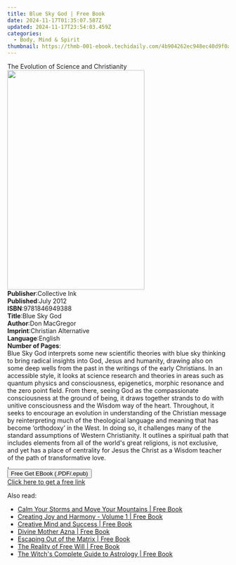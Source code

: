 ```yaml
---
title: Blue Sky God | Free Book
date: 2024-11-17T01:35:07.587Z
updated: 2024-11-17T23:54:03.459Z
categories:
  - Body, Mind & Spirit
thumbnail: https://thmb-001-ebook.techidaily.com/4b904262ec948ec40d9f0ab196f7baeafaf23b96777338aac4744963ba249dc3.jpg
---
```

<main id="book-container">
  <div class="flex flex-col">
    <div class="book-brief flex-1 py-6 px-4 sm:p-6 md:py-10 md:px-8">
      <!-- brief-->
      <div class="book-brief-main">
        The Evolution of Science and Christianity
      </div>
    </div>
    <div
      class="book-meta-info flex-1 grid gap-4 col-start-1 col-end-3 row-start-1 sm:mb-6 sm:grid-cols-4 lg:gap-6 lg:col-start-2 lg:row-end-6 lg:row-span-6 lg:mb-0"
    >
      <div
        class="book-meta-info-left place-content-center mt-4 p-4 text-sm leading-6 col-start-2 col-span-2 dark:text-slate-400"
      >
        <img
          class="w-full h-500 object-cover rounded-lg sm:h-255 sm:col-span-2 lg:col-span-full"
          src="https://img-001-ebook.techidaily.com/73bba1b232b84558f66a9ce898b98b9e75ab743567b4580a77a7d39872db44d9.jpg"
          alt=""
          width="312"
          height="500"
        />
      </div>
      <div
        class="book-meta-info-right mt-2 col-start-1 row-start-2 col-span-3 self-center"
      >
        <!-- meta data  -->
        <div class="flex flex-col px-4 md:px-8">
          <div class="flex-1">
            <strong>Publisher</strong>:<span class="px-2">Collective Ink</span>
          </div>
          <div class="flex-1">
            <strong>Published</strong>:<span class="px-2">July 2012</span>
          </div>
          <div class="flex-1">
            <strong>ISBN</strong>:<span class="px-2">9781846949388</span>
          </div>
          <div class="flex-1">
            <strong>Title</strong>:<span class="px-2">Blue Sky God</span>
          </div>
          <div class="flex-1">
            <strong>Author</strong>:<span class="px-2">Don MacGregor</span>
          </div>
          <div class="flex-1">
            <strong>Imprint</strong>:<span class="px-2"
              >Christian Alternative</span
            >
          </div>
          <div class="flex-1">
            <strong>Language</strong>:<span class="px-2">English</span>
          </div>
          <div class="flex-1">
            <strong>Number of Pages</strong>:<span class="px-2"></span>
          </div>
        </div>
      </div>
    </div>
    <div class="book-description flex-1 py-6 px-4 sm:p-6 md:py-10 md:px-8">
      <div class="book-description-main">
        <div accordion-content="" id="description">
          Blue Sky God interprets some new scientific theories with blue sky
          thinking to bring radical insights into God, Jesus and humanity,
          drawing also on some deep wells from the past in the writings of the
          early Christians. In an accessible style, it looks at science research
          and theories in areas such as quantum physics and consciousness,
          epigenetics, morphic resonance and the zero point field. From there,
          seeing God as the compassionate consciousness at the ground of being,
          it draws together strands to do with unitive consciousness and the
          Wisdom way of the heart. Throughout, it seeks to encourage an
          evolution in understanding of the Christian message by reinterpreting
          much of the theological language and meaning that has become
          ‘orthodoxy’ in the West. In doing so, it challenges many of the
          standard assumptions of Western Christianity. It outlines a spiritual
          path that includes elements from all of the world's great religions,
          is not exclusive, and yet has a place of centrality for Jesus the
          Christ as a Wisdom teacher of the path of transformative love.<br />,
          <br />
        </div>
      </div>
    </div>
    <div class="book-excerpts flex-1 py-6 px-4 sm:p-6 md:py-10 md:px-8"></div>
    <div
      class="book-about-author flex-1 py-6 px-4 sm:p-6 md:py-10 md:px-8"
    ></div>
    <div class="book-free-get flex-1 py-6 px-4 sm:p-6 md:py-10 md:px-8">
      <button
        id="btn-free-get"
        class="bg-blue-500 hover:bg-blue-700 text-white font-bold py-2 px-4 rounded"
      >
        Free Get EBook (.PDF/.epub)
      </button>
      <div id="countdown-display" class="px-2 text-lg mt-2"></div>
      <a
        id="free-link"
        class="hidden bg-blue-500 hover:bg-blue-700 text-white font-bold py-2 px-4 rounded"
        href="https://www.ebooks.com/en-us/book/997563/blue-sky-god/don-macgregor/"
        target="_blank"
        >Click here to get a free link</a
      >
    </div>
    <script>
      let countdownTime = 0;
      let countdownInterval = null;
      document
        .getElementById('btn-free-get')
        .addEventListener('click', startCountdown);
      function startCountdown() {
        countdownTime = new Date().getTime() + 60000 * 3;
        countdownInterval = setInterval(updateCountdown, 1000);
        document.getElementById('btn-free-get').disabled = true;
        document
          .getElementById('btn-free-get')
          .classList.add('bg-gray-500', 'cursor-not-allowed');
      }
      function updateCountdown() {
        let currentTime = new Date().getTime();
        let timeLeft = countdownTime - currentTime;
        let secondsLeft = Math.floor(timeLeft / 1000);
        document.getElementById('countdown-display').innerHTML =
          `Remaining time: ${secondsLeft} seconds.`;
        if (secondsLeft <= 0) {
          clearInterval(countdownInterval);
          document.getElementById('btn-free-get').classList.add('hidden');
          document.getElementById('free-link').classList.remove('hidden');
          document.getElementById('countdown-display').innerHTML = '';
        }
      }
    </script>
  </div>
</main>

<ins class="adsbygoogle"
      style="display:block"
      data-ad-client="ca-pub-7571918770474297"
      data-ad-slot="8358498916"
      data-ad-format="auto"
      data-full-width-responsive="true"></ins>
    

<span class="atpl-alsoreadstyle">Also read:</span>
<div><ul>
<li><a href="https://novels-ebooks.techidaily.com/210724576-9798885057325-calm-your-storms-and-move-your-mountains/"><u>Calm Your Storms and Move Your Mountains | Free Book</u></a></li>
<li><a href="https://novels-ebooks.techidaily.com/210723652-9781733032933-creating-joy-and-harmony-volume-1/"><u>Creating Joy and Harmony - Volume 1 | Free Book</u></a></li>
<li><a href="https://novels-ebooks.techidaily.com/210723464-9780486851600-creative-mind-and-success/"><u>Creative Mind and Success | Free Book</u></a></li>
<li><a href="https://novels-ebooks.techidaily.com/210724679-9781737421108-divine-mother-azna/"><u>Divine Mother Azna | Free Book</u></a></li>
<li><a href="https://novels-ebooks.techidaily.com/210723569-9781662480256-escaping-out-of-the-matrix/"><u>Escaping Out of the Matrix | Free Book</u></a></li>
<li><a href="https://novels-ebooks.techidaily.com/210723605-9798987406816-the-reality-of-free-will/"><u>The Reality of Free Will | Free Book</u></a></li>
<li><a href="https://novels-ebooks.techidaily.com/210724585-9780760378090-the-witchs-complete-guide-to-astrology/"><u>The Witch's Complete Guide to Astrology | Free Book</u></a></li>
</ul></div>

